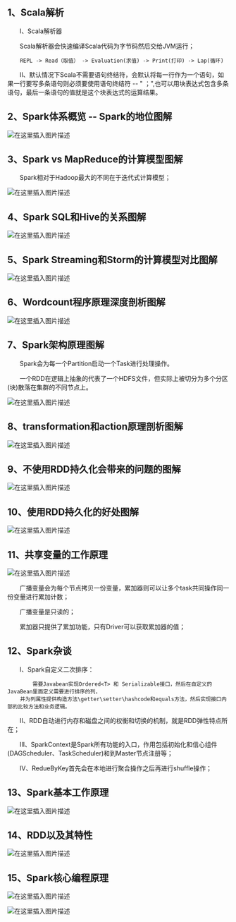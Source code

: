 ## 1、Scala解析
&emsp;&emsp;Ⅰ、Scala解析器

&emsp;&emsp;Scala解析器会快速编译Scala代码为字节码然后交给JVM运行；

		REPL -> Read（取值） -> Evaluation(求值) -> Print(打印) -> Lap(循环)

&emsp;&emsp;Ⅱ、默认情况下Scala不需要语句终结符，会默认将每一行作为一个语句，如果一行要写多条语句则必须要使用语句终结符 -- " ；",也可以用块表达式包含多条语句，最后一条语句的值就是这个块表达式的运算结果。

## 2、Spark体系概览 -- Spark的地位图解

![在这里插入图片描述](https://img-blog.csdnimg.cn/20200101172744812.png?x-oss-process=image/watermark,type_ZmFuZ3poZW5naGVpdGk,shadow_10,text_aHR0cHM6Ly9ibG9nLmNzZG4ubmV0L3FxXzQwNjQwMjI4,size_16,color_FFFFFF,t_70#pic_center)

## 3、Spark vs MapReduce的计算模型图解

&emsp;&emsp;Spark相对于Hadoop最大的不同在于迭代式计算模型；

![在这里插入图片描述](https://img-blog.csdnimg.cn/20200101172944270.png?x-oss-process=image/watermark,type_ZmFuZ3poZW5naGVpdGk,shadow_10,text_aHR0cHM6Ly9ibG9nLmNzZG4ubmV0L3FxXzQwNjQwMjI4,size_16,color_FFFFFF,t_70#pic_center)

## 4、Spark SQL和Hive的关系图解

![在这里插入图片描述](https://img-blog.csdnimg.cn/20200101173710344.png?x-oss-process=image/watermark,type_ZmFuZ3poZW5naGVpdGk,shadow_10,text_aHR0cHM6Ly9ibG9nLmNzZG4ubmV0L3FxXzQwNjQwMjI4,size_16,color_FFFFFF,t_70#pic_center)

## 5、Spark Streaming和Storm的计算模型对比图解

![在这里插入图片描述](https://img-blog.csdnimg.cn/20200101173945336.png?x-oss-process=image/watermark,type_ZmFuZ3poZW5naGVpdGk,shadow_10,text_aHR0cHM6Ly9ibG9nLmNzZG4ubmV0L3FxXzQwNjQwMjI4,size_16,color_FFFFFF,t_70#pic_center)

## 6、Wordcount程序原理深度剖析图解

![在这里插入图片描述](https://img-blog.csdnimg.cn/20200101174218531.png?x-oss-process=image/watermark,type_ZmFuZ3poZW5naGVpdGk,shadow_10,text_aHR0cHM6Ly9ibG9nLmNzZG4ubmV0L3FxXzQwNjQwMjI4,size_16,color_FFFFFF,t_70#pic_center)

## 7、Spark架构原理图解
&emsp;&emsp;Spark会为每一个Partition启动一个Task进行处理操作。

&emsp;&emsp;一个RDD在逻辑上抽象的代表了一个HDFS文件，但实际上被切分为多个分区(块)散落在集群的不同节点上。

![在这里插入图片描述](https://img-blog.csdnimg.cn/2020010117442471.png?x-oss-process=image/watermark,type_ZmFuZ3poZW5naGVpdGk,shadow_10,text_aHR0cHM6Ly9ibG9nLmNzZG4ubmV0L3FxXzQwNjQwMjI4,size_16,color_FFFFFF,t_70#pic_center)

## 8、transformation和action原理剖析图解

![在这里插入图片描述](https://img-blog.csdnimg.cn/20200101175639804.png?x-oss-process=image/watermark,type_ZmFuZ3poZW5naGVpdGk,shadow_10,text_aHR0cHM6Ly9ibG9nLmNzZG4ubmV0L3FxXzQwNjQwMjI4,size_16,color_FFFFFF,t_70#pic_center)

## 9、不使用RDD持久化会带来的问题的图解

![在这里插入图片描述](https://img-blog.csdnimg.cn/20200101181413627.png?x-oss-process=image/watermark,type_ZmFuZ3poZW5naGVpdGk,shadow_10,text_aHR0cHM6Ly9ibG9nLmNzZG4ubmV0L3FxXzQwNjQwMjI4,size_16,color_FFFFFF,t_70#pic_center)

## 10、使用RDD持久化的好处图解

![在这里插入图片描述](https://img-blog.csdnimg.cn/20200101181847738.png?x-oss-process=image/watermark,type_ZmFuZ3poZW5naGVpdGk,shadow_10,text_aHR0cHM6Ly9ibG9nLmNzZG4ubmV0L3FxXzQwNjQwMjI4,size_16,color_FFFFFF,t_70#pic_center)

## 11、共享变量的工作原理

![在这里插入图片描述](https://img-blog.csdnimg.cn/20200101182033961.png?x-oss-process=image/watermark,type_ZmFuZ3poZW5naGVpdGk,shadow_10,text_aHR0cHM6Ly9ibG9nLmNzZG4ubmV0L3FxXzQwNjQwMjI4,size_16,color_FFFFFF,t_70#pic_center)

&emsp;&emsp;广播变量会为每个节点拷贝一份变量，累加器则可以让多个task共同操作同一份变量进行累加计数；

&emsp;&emsp;广播变量是只读的；

&emsp;&emsp;累加器只提供了累加功能，只有Driver可以获取累加器的值；

## 12、Spark杂谈
&emsp;&emsp;Ⅰ、Spark自定义二次排序：

		    需要Javabean实现Ordered<T> 和 Serializable接口，然后在自定义的JavaBean里面定义需要进行排序的列，
		并为列属性提供构造方法\getter\setter\hashcode和equals方法，然后实现接口内部的比较方法和业务逻辑。

&emsp;&emsp;Ⅱ、RDD自动进行内存和磁盘之间的权衡和切换的机制，就是RDD弹性特点所在；

&emsp;&emsp;Ⅲ、SparkContext是Spark所有功能的入口，作用包括初始化和信心组件(DAGScheduler、TaskScheduler)和到Master节点注册等；

&emsp;&emsp;Ⅳ、RedueByKey首先会在本地进行聚合操作之后再进行shuffle操作；

## 13、Spark基本工作原理

![在这里插入图片描述](https://img-blog.csdnimg.cn/20200101212022128.png?x-oss-process=image/watermark,type_ZmFuZ3poZW5naGVpdGk,shadow_10,text_aHR0cHM6Ly9ibG9nLmNzZG4ubmV0L3FxXzQwNjQwMjI4,size_16,color_FFFFFF,t_70#pic_center)

## 14、RDD以及其特性

![在这里插入图片描述](https://img-blog.csdnimg.cn/20200101212214687.png?x-oss-process=image/watermark,type_ZmFuZ3poZW5naGVpdGk,shadow_10,text_aHR0cHM6Ly9ibG9nLmNzZG4ubmV0L3FxXzQwNjQwMjI4,size_16,color_FFFFFF,t_70#pic_center)

## 15、Spark核心编程原理

![在这里插入图片描述](https://img-blog.csdnimg.cn/20200101212519180.png?x-oss-process=image/watermark,type_ZmFuZ3poZW5naGVpdGk,shadow_10,text_aHR0cHM6Ly9ibG9nLmNzZG4ubmV0L3FxXzQwNjQwMjI4,size_16,color_FFFFFF,t_70#pic_center)

![在这里插入图片描述](https://img-blog.csdnimg.cn/20200101212637630.png?x-oss-process=image/watermark,type_ZmFuZ3poZW5naGVpdGk,shadow_10,text_aHR0cHM6Ly9ibG9nLmNzZG4ubmV0L3FxXzQwNjQwMjI4,size_16,color_FFFFFF,t_70#pic_center)


